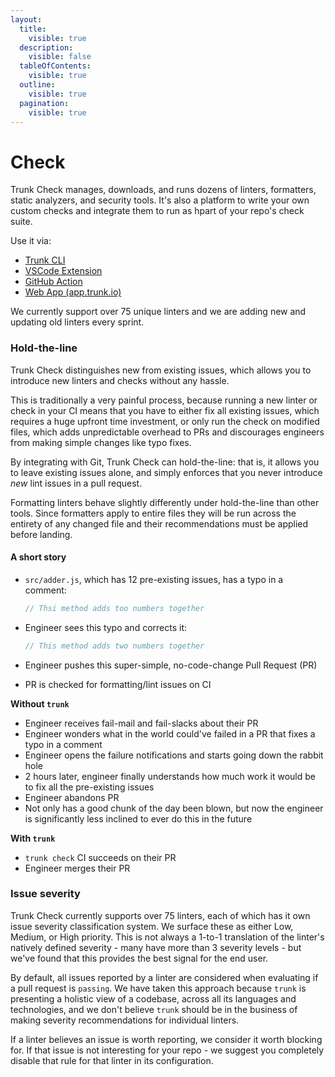 ```yaml
---
layout:
  title:
    visible: true
  description:
    visible: false
  tableOfContents:
    visible: true
  outline:
    visible: true
  pagination:
    visible: true
---
```


# Check

Trunk Check manages, downloads, and runs dozens of linters, formatters, static analyzers, and security tools. It's also a platform to write your own custom checks and integrate them to run as hpart of your repo's check suite.

Use it via:

* [Trunk CLI](../overview/)
* [VSCode Extension](https://marketplace.visualstudio.com/items?itemName=trunk.io)
* [GitHub Action](https://github.com/marketplace/actions/trunk-check)
* [Web App (app.trunk.io)](https://app.trunk.io)

We currently support over 75 unique linters and we are adding new and updating old linters every sprint.

### Hold-the-line

Trunk Check distinguishes new from existing issues, which allows you to introduce new linters and checks without any hassle.

This is traditionally a very painful process, because running a new linter or check in your CI means that you have to either fix all existing issues, which requires a huge upfront time investment, or only run the check on modified files, which adds unpredictable overhead to PRs and discourages engineers from making simple changes like typo fixes.

By integrating with Git, Trunk Check can hold-the-line: that is, it allows you to leave existing issues alone, and simply enforces that you never introduce _new_ lint issues in a pull request.

Formatting linters behave slightly differently under hold-the-line than other tools. Since formatters apply to entire files they will be run across the entirety of any changed file and their recommendations must be applied before landing.

#### A short story

*   `src/adder.js`, which has 12 pre-existing issues, has a typo in a comment:

    ```javascript
    // Thsi method adds too numbers together
    ```
*   Engineer sees this typo and corrects it:

    ```javascript
    // This method adds two numbers together
    ```
* Engineer pushes this super-simple, no-code-change Pull Request (PR)
* PR is checked for formatting/lint issues on CI

**Without `trunk`**

* Engineer receives fail-mail and fail-slacks about their PR
* Engineer wonders what in the world could've failed in a PR that fixes a typo in a comment
* Engineer opens the failure notifications and starts going down the rabbit hole
* 2 hours later, engineer finally understands how much work it would be to fix all the pre-existing issues
* Engineer abandons PR
* Not only has a good chunk of the day been blown, but now the engineer is significantly less inclined to ever do this in the future

**With `trunk`**

* `trunk check` CI succeeds on their PR
* Engineer merges their PR

### Issue severity

Trunk Check currently supports over 75 linters, each of which has it own issue severity classification system. We surface these as either Low, Medium, or High priority. This is not always a 1-to-1 translation of the linter's natively defined severity - many have more than 3 severity levels - but we've found that this provides the best signal for the end user.

By default, all issues reported by a linter are considered when evaluating if a pull request is `passing`. We have taken this approach because `trunk` is presenting a holistic view of a codebase, across all its languages and technologies, and we don't believe `trunk` should be in the business of making severity recommendations for individual linters.

If a linter believes an issue is worth reporting, we consider it worth blocking for. If that issue is not interesting for your repo - we suggest you completely disable that rule for that linter in its configuration.
